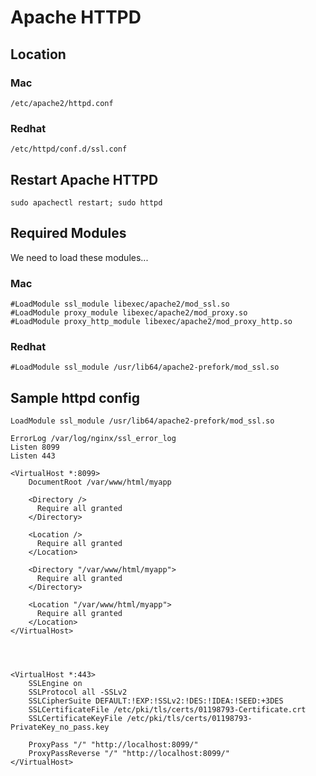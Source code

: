 # Apache HTTPD
## Location
### Mac
```
/etc/apache2/httpd.conf
```

### Redhat
```
/etc/httpd/conf.d/ssl.conf
```

## Restart Apache HTTPD
```
sudo apachectl restart; sudo httpd
```

## Required Modules
We need to load these modules...

### Mac
```
#LoadModule ssl_module libexec/apache2/mod_ssl.so
#LoadModule proxy_module libexec/apache2/mod_proxy.so
#LoadModule proxy_http_module libexec/apache2/mod_proxy_http.so
```

### Redhat
```
#LoadModule ssl_module /usr/lib64/apache2-prefork/mod_ssl.so
```


## Sample httpd config
```
LoadModule ssl_module /usr/lib64/apache2-prefork/mod_ssl.so

ErrorLog /var/log/nginx/ssl_error_log
Listen 8099
Listen 443

<VirtualHost *:8099>
    DocumentRoot /var/www/html/myapp

    <Directory />
      Require all granted
    </Directory>

    <Location />
      Require all granted
    </Location>

    <Directory "/var/www/html/myapp">
      Require all granted
    </Directory>

    <Location "/var/www/html/myapp">
      Require all granted
    </Location>
</VirtualHost>




<VirtualHost *:443>
    SSLEngine on
    SSLProtocol all -SSLv2
    SSLCipherSuite DEFAULT:!EXP:!SSLv2:!DES:!IDEA:!SEED:+3DES
    SSLCertificateFile /etc/pki/tls/certs/01198793-Certificate.crt
    SSLCertificateKeyFile /etc/pki/tls/certs/01198793-PrivateKey_no_pass.key

    ProxyPass "/" "http://localhost:8099/"
    ProxyPassReverse "/" "http://localhost:8099/"
</VirtualHost>

```
